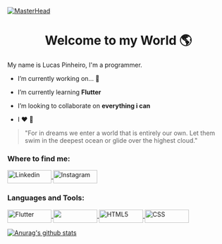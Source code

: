 [![MasterHead](https://i.imgur.com/hvQC5tJ.jpg)](https://github.com/LucasPJS)

<h1 align="center">Welcome to my World 🌎</h1>
<p>My name is Lucas Pinheiro, I'm a programmer. </p>

- I’m currently working on... 🤔
 
- I’m currently learning <b class="link-gray">Flutter</b>

- I’m looking to collaborate on <b>everything i can</b>

- I ❤️ 🦉

>"For in dreams we enter a world that is entirely our own. Let them swim in the deepest ocean or glide over the highest cloud."

<h3 align="left">Where to find me:</h3>
<p align="left">
 <a href="https://www.linkedin.com/" target="_blank">
  <img align="center" src="https://img.shields.io/badge/LinkedIn-0077B5?style=for-the-badge&logo=linkedin&logoColor=white" alt="Linkedin" height="30" width="100" />
 </a>
 <a href="https://www.instagram.com/" target="_blank">
  <img align="center" src="https://img.shields.io/badge/Flutter-02569B?style=for-the-badge&logo=flutter&logoColor=white" alt="Instagram" height="30" width="100" />
 </a>
</p>

<h3 align="left">Languages and Tools:</h3>
<p align="left">
 <a href="https://flutter.dev/" target="_blank">
  <img align="center" src="https://img.shields.io/badge/Flutter-02569B?style=for-the-badge&logo=flutter&logoColor=white" alt="Flutter" height="30" width="100" />
 </a>
 <a href="https://kotlinlang.org/" target="_blank">
  <img align="center" src="https://img.shields.io/badge/Kotlin-0095D5?&style=for-the-badge&logo=kotlin&logoColor=white" height="30" width="100" />
 </a>
 <a href="https://www.w3.org/html/" target="_blank">
  <img align="center" src="https://img.shields.io/badge/HTML-239120?style=for-the-badge&logo=html5&logoColor=white" alt="HTML5" height="30" width="100" />
 </a>
 <a href="https://www.w3schools.com/css/" target="_blank">
  <img align="center" src="https://img.shields.io/badge/CSS-239120?&style=for-the-badge&logo=css3&logoColor=white" alt="CSS" height="30" width="100" />
 </a>
</p>


[![Anurag's github stats](https://github-readme-stats.vercel.app/api?username=LucasPJS&theme=dark&show_icons=true)](https://github.com/anuraghazra/github-readme-stats)
